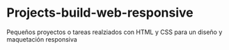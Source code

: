 # Projects-build-web-responsive

Pequeños proyectos o tareas realziados con HTML y CSS para un diseño y maquetación responsiva

